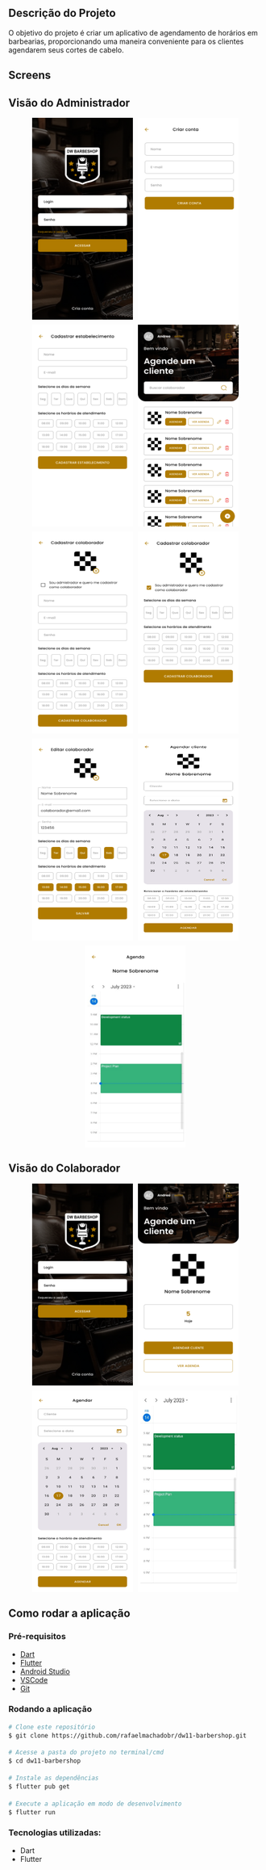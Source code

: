 ## Descrição do Projeto

O objetivo do projeto é criar um aplicativo de agendamento de horários em barbearias, proporcionando uma maneira conveniente para os clientes agendarem seus cortes de cabelo.

## Screens

## Visão do Administrador

<div align="center" style="display: flex; flex-direction: row; flex-wrap: wrap; justify-content: center; align-items: center; align-content: center; gap: 10px;">
    <img src="screens/adm_01.png" width="200px" height="400px">
    <img src="screens/adm_02.png" width="200px" height="400px">
    <img src="screens/adm_03.png" width="200px" height="400px">
    <img src="screens/adm_04.png" width="200px" height="400px">
    <img src="screens/adm_05.png" width="200px" height="400px">
    <img src="screens/adm_06.png" width="200px" height="400px">
    <img src="screens/adm_07.png" width="200px" height="400px">
    <img src="screens/adm_08.png" width="200px" height="400px">
    <img src="screens/adm_09.png" width="200px" height="400px">
</div>

## Visão do Colaborador

<div align="center" style="display: flex; flex-direction: row; flex-wrap: wrap; justify-content: center; align-items: center; align-content: center; gap: 10px;">
    <img src="screens/colab_01.png" width="200px" height="400px">
    <img src="screens/colab_03.png" width="200px" height="400px">
    <img src="screens/colab_04.png" width="200px" height="400px">
    <img src="screens/colab_05.png" width="200px" height="400px">
</div>

## Como rodar a aplicação

### Pré-requisitos

- [Dart](https://dart.dev/get-dart)
- [Flutter](https://flutter.dev/docs/get-started/install)
- [Android Studio](https://developer.android.com/studio)
- [VSCode](https://code.visualstudio.com/)
- [Git](https://git-scm.com/)

### Rodando a aplicação

```bash
# Clone este repositório
$ git clone https://github.com/rafaelmachadobr/dw11-barbershop.git

# Acesse a pasta do projeto no terminal/cmd
$ cd dw11-barbershop

# Instale as dependências
$ flutter pub get

# Execute a aplicação em modo de desenvolvimento
$ flutter run
```

### Tecnologias utilizadas:

- Dart
- Flutter
